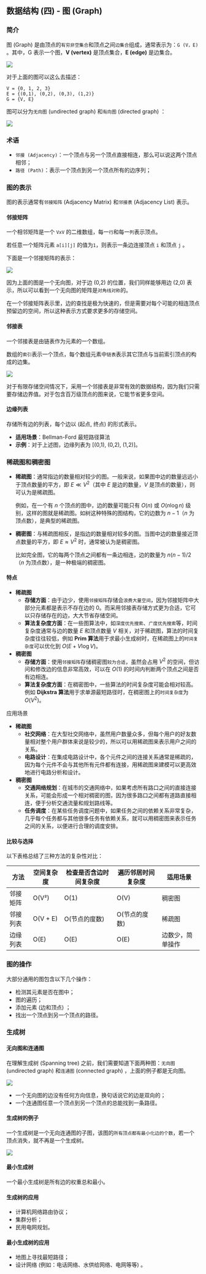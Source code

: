 ## 数据结构 (四) - 图 (Graph)  
### 简介

图 (Graph) 是由顶点的`有穷非空集合`和顶点之间`边集合`组成，通常表示为：`G (V，E)` 。其中，G 表示一个图，**V (vertex)** 是顶点集合，**E (edge)** 是边集合。

<img src='graph-normal.svg'>

对于上面的图可以这么去描述：

``` text
V = {0, 1, 2, 3}
E = {(0,1), (0,2), (0,3), (1,2)}
G = {V, E}
```

图可以分为`无向图` (undirected graph) 和`有向图` (directed graph) ：

<img src='graph.svg'/>

### 术语

* `邻接 (Adjacency)`：一个顶点与另一个顶点直接相连，那么可以说这两个顶点相邻；
* `路径 (Path)`：表示一个顶点到另一个顶点所有的边序列；

### 图的表示

图的表示通常有`邻接矩阵` (Adjacency Matrix) 和`邻接表` (Adjacency List) 表示。

#### 邻接矩阵

一个相邻矩阵是一个 `VxV` 的二维数组，每一`行`和每一`列`表示顶点。

若任意一个矩阵元素 `a[i][j]` 的值为`1`，则表示一条边连接顶点 `i` 和顶点 `j` 。

下面是一个邻接矩阵的表示：

<img src='graph-matrix.svg'/>

因为上面的图是一个无向图，对于边 (0,2) 的位置，我们同样能够用边 (2,0) 表示，所以可以看到一个无向图的矩阵是`对角线对称`的。

在一个邻接矩阵表示里，边的查找是极为快速的，但是需要对每个可能的相连顶点预留边的空间，所以这种表示方式要求更多的存储空间。

#### 邻接表

一个邻接表是由链表作为元素的一个数组。

数组的`索引`表示一个顶点，每个数组元素中`链表`表示其它顶点与当前索引顶点的构成的边集。

<img src='graph-list.svg'/>

对于有限存储空间情况下，采用一个邻接表是非常有效的数据结构，因为我们只需要存储边界值。对于包含百万级顶点的图来说，它能节省更多空间。

#### 边缘列表

存储所有边的列表，每个边以 (起点, 终点) 的形式表示。

* **适用场景**：Bellman-Ford 最短路径算法
* **示例**：对于上述图，边缘列表为 [(0,1), (0,2), (1,2)]。

### 稀疏图和稠密图

* **稀疏图**：通常指边的数量相对较少的图。一般来说，如果图中边的数量远远小于顶点数量的平方，即 $E \ll V^2$（其中 $E$ 是边的数量，$V$ 是顶点的数量），则可认为是稀疏图。
  
  例如，在一个有 $n$ 个顶点的图中，边的数量可能只有 $O(n)$ 或 $O(n \log n)$ 级别，这样的图就是稀疏图。如树这种特殊的图结构，它的边数为 $n - 1$（$n$ 为顶点数），是典型的稀疏图。
* **稠密图**：与稀疏图相反，是指边的数量相对较多的图。当图中边的数量接近顶点数量的平方，即 $E \approx V^2$ 时，通常被认为是稠密图。
  
  比如完全图，它的每两个顶点之间都有一条边相连，边的数量为 $n(n - 1)/2$（$n$ 为顶点数），是一种极端的稠密图。

#### 特点

* **稀疏图**
  * **存储方面**：由于边少，使用`邻接矩阵`存储会`浪费大量空间`，因为邻接矩阵中大部分元素都是表示不存在边的 0。而采用邻接表存储方式更为合适，它可以只存储存在的边，大大节省存储空间。
  * **算法复杂度方面**：在一些图算法中，如`深度优先搜索`、`广度优先搜索`等，时间复杂度通常与边的数量 $E$ 和顶点数量 $V$ 相关，对于稀疏图，算法的时间复杂度往往较低，例如 **Prim 算法**用于求最小生成树时，在稀疏图上的`时间复杂度`可以优化到 $O(E + V\log V)$。
* **稠密图**
  * **存储方面**：使用`邻接矩阵`存储稠密图`较为合适`，虽然会占用 $V^2$ 的空间，但访问和修改边的信息非常高效，可以在 $O(1)$ 的时间内判断两个顶点之间是否有边相连。
  * **算法复杂度方面**：在稠密图中，一些算法的时间复杂度可能会相对较高。例如 **Dijkstra 算法**用于求单源最短路径时，在稠密图上的`时间复杂度`为 $O(V^2)$。

应用场景

* **稀疏图**
  * **社交网络**：在大型社交网络中，虽然用户数量众多，但每个用户的好友数量相对整个用户群体来说是较少的，所以可以用稀疏图来表示用户之间的关系。
  * **电路设计**：在集成电路设计中，各个元件之间的连接关系通常是稀疏的，因为每个元件不会与其他所有元件都有连接，用稀疏图来建模可以更高效地进行电路分析和设计。
* **稠密图**
  * **交通网络规划**：在城市的交通网络中，如果考虑所有路口之间的直接连接关系，可能会形成一个相对稠密的图，因为很多路口之间都有道路直接相连，便于分析交通流量和规划路线等。
  * **任务调度**：在某些任务调度问题中，如果任务之间的依赖关系非常复杂，几乎每个任务都与其他很多任务有依赖关系，就可以用稠密图来表示任务之间的关系，以便进行合理的调度安排。

#### 比较与选择

以下表格总结了三种方法的复杂性对比：

| 方法          | 空间复杂度 | 检查是否含边时间复杂度 | 遍历邻居时间复杂度 | 适用场景       |
|---------------|------------|------------------|--------------------|----------------|
| 邻接矩阵      | O(V²)      | O(1)             | O(V)              | 稠密图         |
| 邻接列表      | O(V + E)   | O(节点的度数)    | O(节点的度数)     | 稀疏图         |
| 边缘列表      | O(E)       | O(E)             | O(E)              | 边数少，简单操作 |

### 图的操作

大部分通用的图包含以下几个操作：

* 检测其元素是否在图中；
* 图的遍历；
* 添加元素 (边和顶点) ；
* 找出一个顶点到另一个顶点的路径。

### 生成树

#### 无向图和连通图

在理解生成树 (Spanning tree) 之前，我们需要知道下面两种图：`无向图` (undirected graph) 和`连通图` (connected graph) ，上面的例子都是无向图。

<img src='graph-connected.svg' />

* 一个无向图的边没有任何方向信息，换句话说它的边是双向的；
* 一个连通图任意一个顶点到另一个顶点的总能找到一条路径。

#### 生成树的例子

一个生成树是一个无向连通图的子图，该图的`所有顶点都有最小化边的个数`，若一个顶点消失，就不再是一个生成树。

<img src='graph-spanning.svg' />

#### 最小生成树

一个最小生成树是所有边的权重总和最小。

#### 生成树的应用

* 计算机网络路由协议；
* 集群分析；
* 民用电网规划。

#### 最小生成树的应用

* 地图上寻找最短路径；
* 设计网络 (例如：电话网络、水供给网络、电网等等) 。
